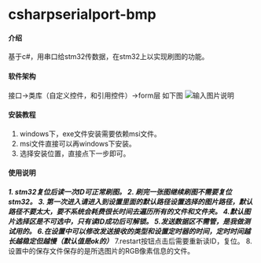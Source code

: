 # csharpserialport-bmp

#### 介绍
基于c#，用串口给stm32传数据，在stm32上以实现刷图的功能。

#### 软件架构
接口->类库（自定义控件，和引用控件）->form层  如下图
![输入图片说明](https://images.gitee.com/uploads/images/2019/0127/100023_fa22ceba_2206461.png "微信图片_20190127095949.png")


#### 安装教程

1. windows下，exe文件安装需要依赖msi文件。
2. msi文件直接可以再windows下安装。
3. 选择安装位置，直接点下一步即可。

#### 使用说明

 **_1. stm32复位后读一次ID可正常刷图。
2. 刷完一张图继续刷图不需要复位stm32。
3. 第一次进入请进入到设置里面的默认路径设置选择的图片路径，默认路径不要太大，要不系统会耗费很长时间去遍历所有的文件和文件夹。
4.默认图片选择区是不可选中，只有读ID成功后可解锁。
5.发送数据区不需管，是我做测试用的。
6.在设置中可以修改发送接收的类型和设置定时器的时间，定时时间越长越稳定但越慢（默认值是ok的）_** 
7.restart按钮点击后需要重新读ID，复位。
8.设置中的保存文件保存的是所选图片的RGB像素信息的文件。

